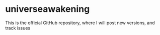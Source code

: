 # universeawakening


This is the official GitHub repository, where I will post new versions, and track issues
